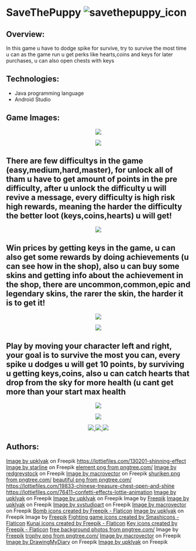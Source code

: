# SaveThePuppy ![savethepuppy_icon](https://user-images.githubusercontent.com/117348272/225076385-9f3332dc-a862-46b1-95ae-aa5ec45c3b36.jpg)


## Overview:

In this game u have to dodge spike for survive, try to survive the most time u can as the game run u get perks like hearts,coins and keys for later purchases, u can also open chests with keys

## Technologies:
- Java programming language
- Android Studio

## Game Images:

<p align="center">
  <img src="https://user-images.githubusercontent.com/117348272/225074342-7dfc0817-9a96-4a2a-88b5-e0e1318560af.png">
</p>

<p align="center">
  <img src="https://user-images.githubusercontent.com/117348272/225014481-1002be44-d628-45b2-a60d-d96bbf4c4062.png">
</p>




<h2>There are few difficultys in the game (easy,medium,hard,master), for unlock all of tham u have to get amount of points in the pre difficulty, after u unlock the difficulty u will revive a message, every difficulty is high risk high rewards, meaning the harder the difficulty the better loot (keys,coins,hearts) u will get!</h2>

<p align="center">
  <img src="https://user-images.githubusercontent.com/117348272/225016071-6b6fcc09-37b4-4f24-b363-5cf450139630.png">
</p>


<h2>Win prices by getting keys in the game, u can also get some rewards by doing achievements (u can see how in the shop), also u can buy some skins and getting info about the achievement in the shop, there are uncommon,common,epic and legendary skins, the rarer the skin, the harder it is to get it!</h2>

<p align="center">
  <img src="https://user-images.githubusercontent.com/117348272/225018301-5c2e4596-07c7-4b75-877c-e10647ef0243.png">
</p>

<p align="center">
  <img src="https://user-images.githubusercontent.com/117348272/225035541-504af822-5803-4ed4-aa2f-7103ffa50b02.png">
</p>



<h2>Play by moving your character left and right, your goal is to survive the most you can, every spike u dodges u will get 10 points, by surviving u getting keys,coins, also u can catch hearts that drop from the sky for more health (u cant get more than your start max health</h2>

<p align="center">
  <img src="https://user-images.githubusercontent.com/117348272/225036046-f6539b3f-0d70-4a90-84fd-1ba8d8c38c38.png">
</p>
<p align="center">
  <img src="https://user-images.githubusercontent.com/117348272/225037264-bba9c85e-1f41-43d6-a507-430b7e1ea87b.png">
</p>

<p align="center">
<a href="https://www.youtube.com/@gilcohen8324/featured">
  <img src="https://user-images.githubusercontent.com/117348272/225037803-26a5fe7b-fbb4-4283-8d52-ba45d8b8a8ce.png">
   </a>
   
   <a href="https://www.facebook.com/profile.php?id=100001783674694">
  <img src="https://user-images.githubusercontent.com/117348272/225039274-ffdf4b3f-74e0-4379-9bc6-5219d99d21f5.png">
   </a>
   
   <a href="https://www.instagram.com/gilcohen55/?hl=en">
  <img src="https://user-images.githubusercontent.com/117348272/225040113-f8b28bad-44a6-41f5-9588-2bbc54e750f4.png">
   </a>
</p>

## Authors:
<a href="https://www.freepik.com/free-vector/glass-color-rectangular-buttons-game_30761561.htm#query=game%20sign&position=37&from_view=search&track=ais">Image by upklyak</a> on Freepik
https://lottiefiles.com/130201-shinning-effect
<a href="https://www.freepik.com/free-vector/directional-arrows-set-many-colors-shapes_9727779.htm#query=arrow&position=16&from_view=search&track=sph">Image by starline</a> on Freepik
<a href='https://pngtree.com/so/element'>element png from pngtree.com/</a>
<a href="https://www.freepik.com/free-vector/cute-square-animal-faces-flat-style-funny-kids-collection-head-shape-pet-safari-farm-animals-zoo-elements-children-baby-colorful-avatars-icon-set-mobile-ui-game-application_25553247.htm#query=animal%20game&position=0&from_view=search&track=sph">Image by redgreystock</a> on Freepik
<a href="https://www.freepik.com/free-vector/computer-games-colorful-elements-cartoon-set_4282634.htm#query=pixel%20sky%20background&position=33&from_view=search&track=ais">Image by macrovector</a> on Freepik
<a href='https://pngtree.com/so/shuriken'>shuriken png from pngtree.com/</a>
<a href='https://pngtree.com/so/beautiful'>beautiful png from pngtree.com/</a>
https://lottiefiles.com/19833-chinese-treasure-chest-open-and-shine
https://lottiefiles.com/76411-confetti-effects-lottie-animation
<a href="https://www.freepik.com/free-vector/green-circle-buttons-icons-website-game_27041323.htm?query=game icons">Image by upklyak</a> on Freepik
<a href="https://www.freepik.com/free-vector/green-burst-sprites-game-animation_20684324.htm#query=game%20bombs&position=30&from_view=search&track=ais">Image by upklyak</a> on Freepik
Image by <a href="https://www.freepik.com/free-vector/set-bomb-explosion-effects_4903943.htm#page=5&query=game%20dynamite&position=38&from_view=search&track=ais">Freepik</a>
<a href="https://www.freepik.com/free-vector/cartoon-bomb-explosion-storyboard-smoke-clouds_26297399.htm#query=game%20bombs&position=1&from_view=search&track=ais">Image by upklyak</a> on Freepik
<a href="https://www.freepik.com/free-vector/top-view-bomb-explosion-icon-set-step-by-step-animation-with-boom-effect-black_14805799.htm#page=6&query=game%20dynamite&position=32&from_view=search&track=ais">Image by svstudioart</a> on Freepik
<a href="https://www.freepik.com/free-vector/explosion-animation-icon-set_4329561.htm#page=7&query=game%20dynamite&position=44&from_view=search&track=ais">Image by macrovector</a> on Freepik
<a href="https://www.flaticon.com/free-icons/bomb" title="bomb icons">Bomb icons created by Freepik - Flaticon</a>
<a href="https://www.freepik.com/free-vector/game-icons-with-signs-key-playing-cards-money_26689359.htm#query=game%20funny%20objects&position=49&from_view=search&track=ais">Image by upklyak</a> on Freepik
Image by <a href="https://www.freepik.com/free-vector/gradient-cartoon-game-icons_25559456.htm#query=game%20funny%20objects&position=8&from_view=search&track=ais">Freepik</a>
<a href="https://www.flaticon.com/free-icons/fighting-game" title="fighting game icons">Fighting game icons created by Smashicons - Flaticon</a>
<a href="https://www.flaticon.com/free-icons/kunai" title="kunai icons">Kunai icons created by Freepik - Flaticon</a>
<a href="https://www.flaticon.com/free-icons/key" title="key icons">Key icons created by Freepik - Flaticon</a>
 <a href='https://pngtree.com/free-backgrounds'>free background photos from pngtree.com/</a>
Image by <a href="https://www.freepik.com/free-vector/ancient-treasure-box-collection-with-flat-design_2768020.htm#page=6&query=coins&position=38&from_view=search&track=sph">Freepik</a>
<a href='https://pngtree.com/so/trophy'>trophy png from pngtree.com/</a>
<a href="https://www.freepik.com/free-vector/set-explosion-effect-cartoon-comic-style_11053545.htm#page=2&query=bomb%20effect&position=37&from_view=search&track=ais">Image by macrovector</a> on Freepik
<a href="https://www.freepik.com/free-vector/set-gold-silver-bronze-coins-isolated_14877887.htm#query=coins%20animation&position=9&from_view=search&track=ais">Image by DrawingMyDiary</a> on Freepik
<a href="https://www.freepik.com/free-vector/wooden-chest-with-open-closed-lid_12760694.htm#query=treasure%20chest%20for%20animation%20center&position=13&from_view=search&track=ais">Image by upklyak</a> on Freepik

